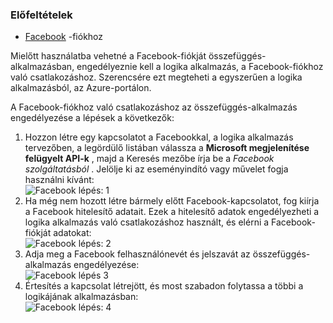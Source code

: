 ### <a name="prerequisites"></a>Előfeltételek
- [Facebook](https://www.facebook.com/) -fiókhoz 

Mielőtt használatba vehetné a Facebook-fiókját összefüggés-alkalmazásban, engedélyeznie kell a logika alkalmazás, a Facebook-fiókhoz való csatlakozáshoz. Szerencsére ezt megteheti a egyszerűen a logika alkalmazásból, az Azure-portálon. 

A Facebook-fiókhoz való csatlakozáshoz az összefüggés-alkalmazás engedélyezése a lépések a következők:

1. Hozzon létre egy kapcsolatot a Facebookkal, a logika alkalmazás tervezőben, a legördülő listában válassza a **Microsoft megjelenítése felügyelt API-k** , majd a Keresés mezőbe írja be a *Facebook szolgáltatásból* . Jelölje ki az eseményindító vagy művelet fogja használni kívánt:  
  ![Facebook lépés: 1](./media/connectors-create-api-facebook/facebook-1.png)
2. Ha még nem hozott létre bármely előtt Facebook-kapcsolatot, fog kiírja a Facebook hitelesítő adatait. Ezek a hitelesítő adatok engedélyezheti a logika alkalmazás való csatlakozáshoz használt, és elérni a Facebook-fiókját adatokat:  
  ![Facebook lépés: 2](./media/connectors-create-api-facebook/facebook-2.png)
3. Adja meg a Facebook felhasználónevét és jelszavát az összefüggés-alkalmazás engedélyezése:  
  ![Facebook lépés 3](./media/connectors-create-api-facebook/facebook-3.png)   
4. Értesítés a kapcsolat létrejött, és most szabadon folytassa a többi a logikájának alkalmazásban:  
  ![Facebook lépés: 4](./media/connectors-create-api-facebook/facebook-4.png)   
